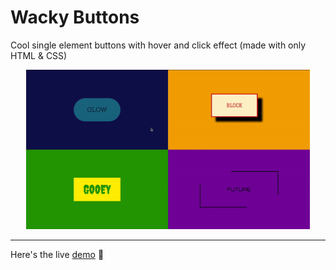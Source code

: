 # Wacky Buttons

Cool single element buttons with hover and click effect (made with only HTML & CSS)

<p align="center"><img src="./preview/buttons.gif" width="90%"/></p>

---

Here's the live [demo](https://codepen.io/AlexTaietti/full/rNewQgK) 🚀